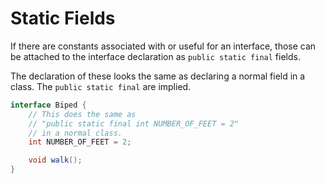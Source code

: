 # Static Fields

If there are constants associated with or useful for an interface,
those can be attached to the interface declaration as `public static final` fields.

The declaration of these looks the same as declaring a normal field in a class.
The `public static final` are implied.

```java
interface Biped {
    // This does the same as
    // "public static final int NUMBER_OF_FEET = 2"
    // in a normal class.
    int NUMBER_OF_FEET = 2;

    void walk();
}
```